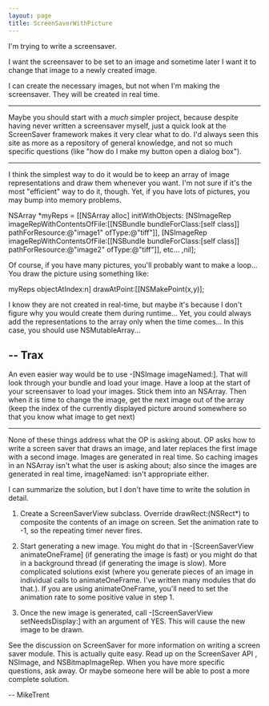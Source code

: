 ```yaml
---
layout: page
title: ScreenSaverWithPicture
---
```


I'm trying to write a screensaver.

I want the screensaver to be set to an image and sometime later I want it to change that image to a newly created image.  

I can create the necessary images, but not when I'm making the screensaver. They will be created in real time.

----

Maybe you should start with a *much* simpler project, because despite having never written a screensaver myself, just a quick look at the ScreenSaver framework makes it very clear what to do. I'd always seen this site as more as a repository of general knowledge, and not so much specific questions (like "how do I make my button open a dialog box").  

----

I think the simplest way to do it would be to keep an array of image representations and draw them whenever you want. I'm not sure if it's the most "efficient" way to do it, though. Yet, if you have lots of pictures, you may bump into memory problems.

    
NSArray *myReps = [[NSArray alloc] initWithObjects:
[NSImageRep imageRepWithContentsOfFile:[[NSBundle bundleForClass:[self class]]
                        pathForResource:@"image1" ofType:@"tiff"]],
[NSImageRep imageRepWithContentsOfFile:[[NSBundle bundleForClass:[self class]]
                        pathForResource:@"image2" ofType:@"tiff"]],
etc...
,nil];


Of course, if you have many pictures, you'll probably want to make a loop...
You draw the picture using something like:

    
myReps objectAtIndex:n] drawAtPoint:[[NSMakePoint(x,y)];

I know they are not created in real-time, but maybe it's because I don't figure why you would create them during runtime... Yet, you could always add the representations to the array only when the time comes... In this case, you should use NSMutableArray...

-- Trax
----

An even easier way would be to use     -[NSImage imageNamed:].  That will look through your bundle and load your image.  Have a loop at the start of your screensaver to load your images.  Stick them into an NSArray. Then when it is time to change the image, get the next image out of the array (keep the index of the currently displayed picture around somewhere so that you know what image to get next)

----

None of these things address what the OP is asking about. OP asks how to write a screen saver that draws an image, and later replaces the first image with a second image. Images are generated in real time. So caching images in an NSArray isn't what the user is asking about; also since the images are generated in real time, imageNamed: isn't appropriate either.

I can summarize the solution, but I don't have time to write the solution in detail.

1) Create a ScreenSaverView subclass. Override drawRect:(NSRect*) to composite the contents of an image on screen. Set the animation rate to -1, so the repeating timer never fires.

2) Start generating a new image. You might do that in -[ScreenSaverView animateOneFrame] (if generating the image is fast) or you might do that in a background thread (if generating the image is slow). More complicated solutions exist (where you generate pieces of an image in individual calls to animateOneFrame. I've written many modules that do that.). If you are using animateOneFrame, you'll need to set the animation rate to some positive value in step 1.

3) Once the new image is generated, call -[ScreenSaverView setNeedsDisplay:] with an argument of YES. This will cause the new image to be drawn. 

See the discussion on ScreenSaver for more information on writing a screen saver module. This is actually quite easy. Read up on the ScreenSaver API , NSImage, and NSBitmapImageRep. When you have more specific questions, ask away. Or maybe someone here will be able to post a more complete solution.

-- MikeTrent

